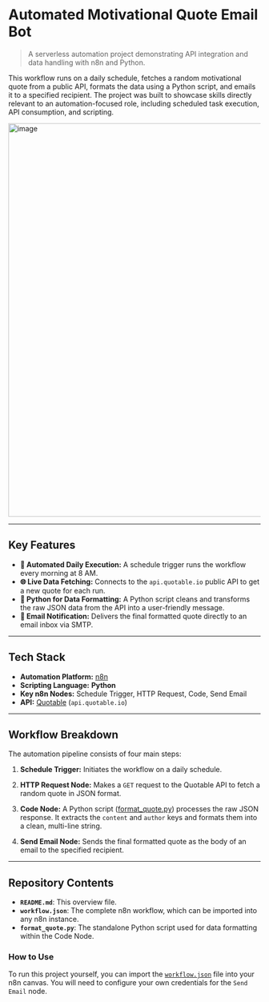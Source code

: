 # Automated Motivational Quote Email Bot

> A serverless automation project demonstrating API integration and data handling with n8n and Python.

This workflow runs on a daily schedule, fetches a random motivational quote from a public API, formats the data using a Python script, and emails it to a specified recipient. The project was built to showcase skills directly relevant to an automation-focused role, including scheduled task execution, API consumption, and scripting.

<img width="1669" height="786" alt="image" src="https://github.com/user-attachments/assets/0477d7f8-e9e0-42c8-96b7-aec421e008cc" />

---
## Key Features

* **📅 Automated Daily Execution:** A schedule trigger runs the workflow every morning at 8 AM.
* **🌐 Live Data Fetching:** Connects to the `api.quotable.io` public API to get a new quote for each run.
* **🐍 Python for Data Formatting:** A Python script cleans and transforms the raw JSON data from the API into a user-friendly message.
* **📧 Email Notification:** Delivers the final formatted quote directly to an email inbox via SMTP.

---
## Tech Stack

* **Automation Platform:** [n8n](https://n8n.io/)
* **Scripting Language:** **Python**
* **Key n8n Nodes:** Schedule Trigger, HTTP Request, Code, Send Email
* **API:** [Quotable](https://github.com/lukePeavey/quotable) (`api.quotable.io`)

---
## Workflow Breakdown

The automation pipeline consists of four main steps:

1.  **Schedule Trigger:** Initiates the workflow on a daily schedule.

2.  **HTTP Request Node:** Makes a `GET` request to the Quotable API to fetch a random quote in JSON format.

3.  **Code Node:** A Python script ([format_quote.py](./format_quote.py)) processes the raw JSON response. It extracts the `content` and `author` keys and formats them into a clean, multi-line string.

4.  **Send Email Node:** Sends the final formatted quote as the body of an email to the specified recipient.

---
## Repository Contents

* **`README.md`**: This overview file.
* **`workflow.json`**: The complete n8n workflow, which can be imported into any n8n instance.
* **`format_quote.py`**: The standalone Python script used for data formatting within the Code Node.

### How to Use

To run this project yourself, you can import the [`workflow.json`](./workflow.json) file into your n8n canvas. You will need to configure your own credentials for the `Send Email` node.




